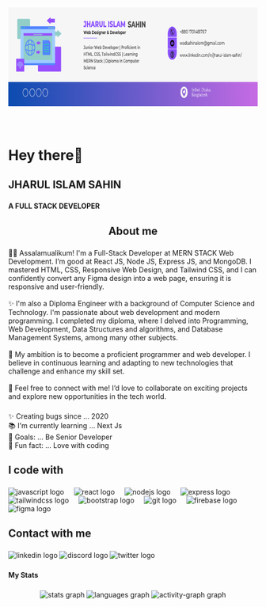 <div align="center">
  <img height="200" src="https://raw.githubusercontent.com/wadsahin/wadsahin/refs/heads/main/banner.png"  />
</div>

###

<br clear="both">

<h1 align="left">Hey there👋</h1>

###

<h2 align="left">JHARUL ISLAM SAHIN</h2>

###

<h4 align="left">A FULL STACK DEVELOPER</h4>

###

<h2 align="center">About me</h2>

###

<p align="left">👨‍💻 Assalamualikum! I'm a Full-Stack Developer at MERN STACK Web Development. I’m good at React JS, Node JS, Express JS, and MongoDB. I mastered HTML, CSS, Responsive Web Design, and Tailwind CSS, and I can confidently convert any Figma design into a web page, ensuring it is responsive and user-friendly.<br><br>✨ I'm also a Diploma Engineer with a background of Computer Science and Technology. I'm passionate about web development and modern programming. I completed my diploma, where I delved into Programming, Web Development, Data Structures and algorithms, and Database Management Systems, among many other subjects.<br><br>🚀 My ambition is to become a proficient programmer and web developer. I believe in continuous learning and adapting to new technologies that challenge and enhance my skill set.<br><br> 💎 Feel free to connect with me! I’d love to collaborate on exciting projects and explore new opportunities in the tech world.</p>

###

<p align="left">✨ Creating bugs since ... 2020<br>📚 I'm currently learning ... Next Js<br>🎯 Goals: ... Be Senior Developer<br>🎲 Fun fact: ... Love with coding</p>

###

<h2 align="left">I code with</h2>

###

<div align="left">
  <img src="https://cdn.jsdelivr.net/gh/devicons/devicon/icons/javascript/javascript-original.svg" height="40" alt="javascript logo"  />
  <img width="12" />
  <img src="https://cdn.jsdelivr.net/gh/devicons/devicon/icons/react/react-original.svg" height="40" alt="react logo"  />
  <img width="12" />
  <img src="https://cdn.jsdelivr.net/gh/devicons/devicon/icons/nodejs/nodejs-original.svg" height="40" alt="nodejs logo"  />
  <img width="12" />
  <img src="https://cdn.jsdelivr.net/gh/devicons/devicon/icons/express/express-original.svg" height="40" alt="express logo"  />
  <img width="12" />
  <img src="https://cdn.jsdelivr.net/gh/devicons/devicon/icons/tailwindcss/tailwindcss-original-wordmark.svg" height="40" alt="tailwindcss logo"  />
  <img width="12" />
  <img src="https://cdn.jsdelivr.net/gh/devicons/devicon/icons/bootstrap/bootstrap-original.svg" height="40" alt="bootstrap logo"  />
  <img width="12" />
  <img src="https://cdn.jsdelivr.net/gh/devicons/devicon/icons/git/git-original.svg" height="40" alt="git logo"  />
  <img width="12" />
  <img src="https://cdn.jsdelivr.net/gh/devicons/devicon/icons/firebase/firebase-plain.svg" height="40" alt="firebase logo"  />
  <img width="12" />
  <img src="https://cdn.jsdelivr.net/gh/devicons/devicon/icons/figma/figma-original.svg" height="40" alt="figma logo"  />
</div>

###

<h2 align="left">Contact with me</h2>

###

<div align="left">
  <img src="https://raw.githubusercontent.com/maurodesouza/profile-readme-generator/master/src/assets/icons/social/linkedin/default.svg" width="52" height="40" alt="linkedin logo"  />
  <img src="https://raw.githubusercontent.com/maurodesouza/profile-readme-generator/master/src/assets/icons/social/discord/default.svg" width="52" height="40" alt="discord logo"  />
  <img src="https://raw.githubusercontent.com/maurodesouza/profile-readme-generator/master/src/assets/icons/social/twitter/default.svg" width="52" height="40" alt="twitter logo"  />
</div>

###

<h4 align="left">My Stats</h4>

###

<div align="center">
  <img src="https://github-readme-stats.vercel.app/api?username=wadsahin&hide_title=false&hide_rank=false&show_icons=true&include_all_commits=true&count_private=true&disable_animations=false&theme=dracula&locale=en&hide_border=false&order=1" height="150" alt="stats graph"  />
  <img src="https://github-readme-stats.vercel.app/api/top-langs?username=wadsahin&locale=en&hide_title=false&layout=compact&card_width=320&langs_count=5&theme=dracula&hide_border=false&order=2" height="150" alt="languages graph"  />
  <img src="https://github-readme-activity-graph.vercel.app/graph?username=wadsahin&radius=16&theme=react&area=true&order=5" height="300" alt="activity-graph graph"  />
</div>

###
